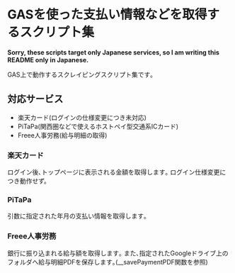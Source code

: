 # GASを使った支払い情報などを取得するスクリプト集
**Sorry, these scripts target only Japanese services, so I am writing this README only in Japanese.**

GAS上で動作するスクレイピングスクリプト集です｡

## 対応サービス
- 楽天カード(ログインの仕様変更につき未対応)
- PiTaPa(関西圏などで使えるホストペイ型交通系ICカード)
- Freee人事労務(給与明細の取得)

### 楽天カード
ログイン後､トップページに表示される金額を取得します｡
ログイン仕様変更につき動作せず。

### PiTaPa
引数に指定された年月の支払い情報を取得します｡

### Freee人事労務
銀行に振り込まれる給与額を取得します｡
また､指定されたGoogleドライブ上のフォルダへ給与明細PDFを保存します｡(__savePaymentPDF関数を参照)

